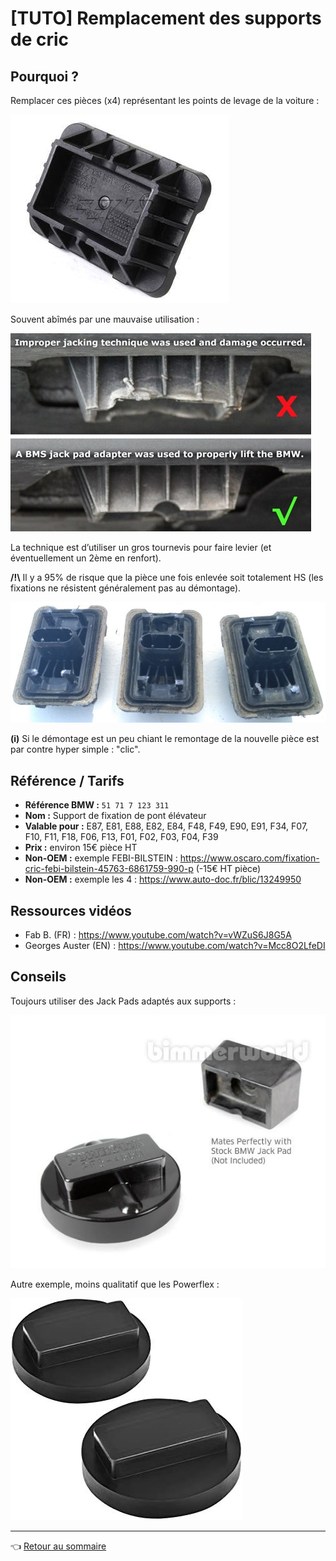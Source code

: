 # [TUTO] Remplacement des supports de cric

## Pourquoi ?

Remplacer ces pièces (x4) représentant les points de levage de la voiture :

![pad](../images/tuto_pads/support_cric_01.jpg)

Souvent abîmés par une mauvaise utilisation :

![pad](../images/tuto_pads/support_cric_02.jpg)

La technique est d’utiliser un gros tournevis pour faire levier (et éventuellement un 2ème en renfort).

**/!\\** Il y a 95% de risque que la pièce une fois enlevée soit totalement HS (les fixations ne résistent généralement pas au démontage).

![pad](../images/tuto_pads/support_cric_03.jpg)

**(i)** Si le démontage est un peu chiant le remontage de la nouvelle pièce est par contre hyper simple : "clic".

## Référence / Tarifs

- **Référence BMW :** `51 71 7 123 311`
- **Nom :** Support de fixation de pont élévateur
- **Valable pour :** E87, E81, E88, E82, E84, F48, F49, E90, E91, F34, F07, F10, F11, F18, F06, F13, F01, F02, F03, F04, F39
- **Prix :** environ 15€ pièce HT
- **Non-OEM :** exemple FEBI-BILSTEIN : <https://www.oscaro.com/fixation-cric-febi-bilstein-45763-6861759-990-p> (-15€ HT pièce)
- **Non-OEM :** exemple les 4 : <https://www.auto-doc.fr/blic/13249950>

## Ressources vidéos

- Fab B. (FR) : <https://www.youtube.com/watch?v=vWZuS6J8G5A>
- Georges Auster (EN) : <https://www.youtube.com/watch?v=Mcc8O2LfeDI>

## Conseils

Toujours utiliser des Jack Pads adaptés aux supports :

![pad](../images/tuto_pads/support_cric_04.jpg)

Autre exemple, moins qualitatif que les Powerflex :

![pad](../images/tuto_pads/support_cric_05.jpg)

---
:point_left: [Retour au sommaire](../README.md#sommaire)
